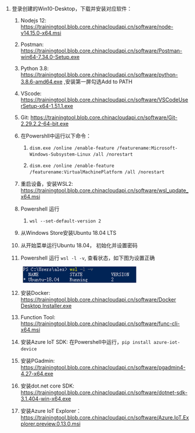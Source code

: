 1.  登录创建的Win10-Desktop，下载并安装对应软件：

    1.  Nodejs 12:
        <https://trainingtool.blob.core.chinacloudapi.cn/software/node-v14.15.0-x64.msi>

    2.  Postman:
        <https://trainingtool.blob.core.chinacloudapi.cn/software/Postman-win64-7.34.0-Setup.exe>

    3.  Python 3.8:
        <https://trainingtool.blob.core.chinacloudapi.cn/software/python-3.8.6-amd64.exe>
        ,安装第一屏勾选Add to PATH

    4.  VScode:
        <https://trainingtool.blob.core.chinacloudapi.cn/software/VSCodeUserSetup-x64-1.51.1.exe>

    5.  Git:
        <https://trainingtool.blob.core.chinacloudapi.cn/software/Git-2.29.2.2-64-bit.exe>

    6.  在Powershll中运行以下命令：

        1.  `dism.exe /online /enable-feature
            /featurename:Microsoft-Windows-Subsystem-Linux /all /norestart`

        2.  `dism.exe /online /enable-feature /featurename:VirtualMachinePlatform
            /all /norestart`

    7.  重启设备，安装WSL2:
        <https://trainingtool.blob.core.chinacloudapi.cn/software/wsl_update_x64.msi>

    8.  Powershell 运行

        1.  `wsl --set-default-version 2`

    9.  从Windows Store安装Ubuntu 18.04 LTS

    10. 从开始菜单运行Ubuntu 18.04， 初始化并设置密码

    11. Powershell 运行 `wsl -l -v`, 查看状态，如下图为设置正确

        ![](media/7092d47b36e4fe089e49d080828800da.png)

    12. 安装Docker:
        [https://trainingtool.blob.core.chinacloudapi.cn/software/Docker Desktop
        Installer.exe](https://trainingtool.blob.core.chinacloudapi.cn/software/Docker%20Desktop%20Installer.exe)

    13. Function Tool:
        <https://trainingtool.blob.core.chinacloudapi.cn/software/func-cli-x64.msi>

    14. 安装Azure IoT SDK: 在Powershell中运行，`pip install azure-iot-device`

    15. 安装PGadmin:
        <https://trainingtool.blob.core.chinacloudapi.cn/software/pgadmin4-4.27-x64.exe>

    16. 安装dot.net core SDK:
        <https://trainingtool.blob.core.chinacloudapi.cn/software/dotnet-sdk-3.1.404-win-x64.exe>

    17. 安装Azure IoT
        Explorer：<https://trainingtool.blob.core.chinacloudapi.cn/software/Azure.IoT.Explorer.preview.0.13.0.msi>
